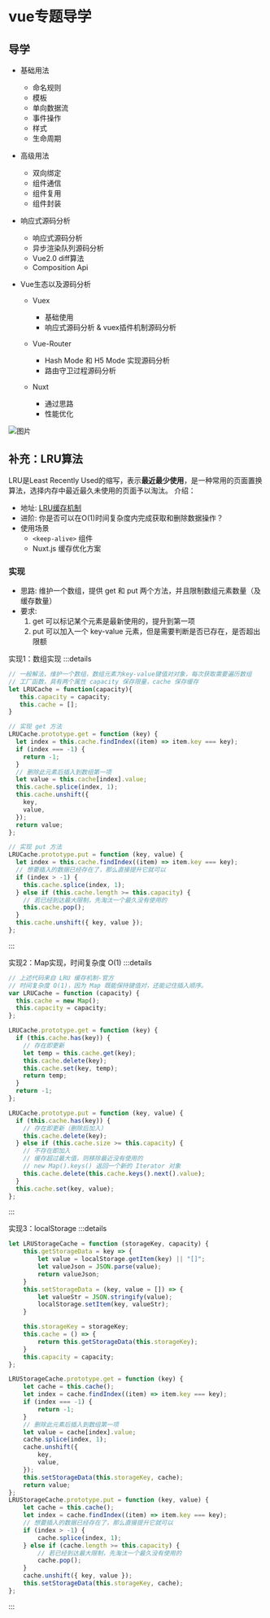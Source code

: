 # vue专题导学

## 导学
- 基础用法
  - 命名规则
  - 模板
  - 单向数据流
  - 事件操作
  - 样式
  - 生命周期
- 高级用法
  - 双向绑定
  - 组件通信
  - 组件复用
  - 组件封装
- 响应式源码分析
  - 响应式源码分析
  - 异步渲染队列源码分析
  - Vue2.0 diff算法
  - Composition Api

- Vue生态以及源码分析
  - Vuex
    - 基础使用
    - 响应式源码分析 & vuex插件机制源码分析

  - Vue-Router
    - Hash Mode 和 H5 Mode 实现源码分析
    - 路由守卫过程源码分析

  - Nuxt
    - 通过思路
    - 性能优化
<img :src="$withBase('/img/course-img.jpg')" alt="图片">


## 补充：LRU算法
LRU是Least Recently Used的缩写，表示**最近最少使用**，是一种常用的页面置换算法，选择内存中最近最久未使用的页面予以淘汰。
介绍：[](https://baike.baidu.com/item/LRU)

- 地址: [LRU缓存机制](https://leetcode-cn.com/problems/lru-cache/)
- 进阶: 你是否可以在O(1)时间复杂度内完成获取和删除数据操作？
- 使用场景
   - `<keep-alive>` 组件
   - Nuxt.js  缓存优化方案

### 实现
- 思路: 维护一个数组，提供 get 和 put 两个方法，并且限制数组元素数量（及缓存数量）
- 要求: 
  1. get 可以标记某个元素是最新使用的，提升到第一项
  2. put 可以加入一个 key-value 元素，但是需要判断是否已存在，是否超出限额

实现1：数组实现
:::details
```js
// 一般解法，维护一个数组，数组元素为key-value键值对对象，每次获取需要遍历数组
// 工厂函数，具有两个属性 capacity 保存限量，cache 保存缓存
let LRUCache = function(capacity){
   this.capacity = capacity;
   this.cache = [];
}

// 实现 get 方法
LRUCache.prototype.get = function (key) {
  let index = this.cache.findIndex((item) => item.key === key);
  if (index === -1) {
    return -1;
  }
  // 删除此元素后插入到数组第一项
  let value = this.cache[index].value;
  this.cache.splice(index, 1);
  this.cache.unshift({
    key,
    value,
  });
  return value;
};

// 实现 put 方法
LRUCache.prototype.put = function (key, value) {
  let index = this.cache.findIndex((item) => item.key === key);
  // 想要插入的数据已经存在了，那么直接提升它就可以
  if (index > -1) {
    this.cache.splice(index, 1);
  } else if (this.cache.length >= this.capacity) {
    // 若已经到达最大限制，先淘汰一个最久没有使用的
    this.cache.pop();
  }
  this.cache.unshift({ key, value });
};

```
:::

实现2：Map实现，时间复杂度 O(1)
:::details
```js
// 上述代码来自 LRU 缓存机制-官方
// 时间复杂度 O(1)，因为 Map 既能保持键值对，还能记住插入顺序。
var LRUCache = function (capacity) {
  this.cache = new Map();
  this.capacity = capacity;
};

LRUCache.prototype.get = function (key) {
  if (this.cache.has(key)) {
    // 存在即更新
    let temp = this.cache.get(key);
    this.cache.delete(key);
    this.cache.set(key, temp);
    return temp;
  }
  return -1;
};

LRUCache.prototype.put = function (key, value) {
  if (this.cache.has(key)) {
    // 存在即更新（删除后加入）
    this.cache.delete(key);
  } else if (this.cache.size >= this.capacity) {
    // 不存在即加入
    // 缓存超过最大值，则移除最近没有使用的
    // new Map().keys() 返回一个新的 Iterator 对象
    this.cache.delete(this.cache.keys().next().value);
  }
  this.cache.set(key, value);
};

```
:::

实现3：localStorage
:::details
```js
let LRUStorageCache = function (storageKey, capacity) {
    this.getStorageData = key => {
        let value = localStorage.getItem(key) || "[]";
        let valueJson = JSON.parse(value);
        return valueJson;
    }
    this.setStorageData = (key, value = []) => {
        let valueStr = JSON.stringify(value);
        localStorage.setItem(key, valueStr);
    }

    this.storageKey = storageKey;
    this.cache = () => {
        return this.getStorageData(this.storageKey);
    }
    this.capacity = capacity;
};

LRUStorageCache.prototype.get = function (key) {
    let cache = this.cache();
    let index = cache.findIndex((item) => item.key === key);
    if (index === -1) {
        return -1;
    }
    // 删除此元素后插入到数组第一项
    let value = cache[index].value;
    cache.splice(index, 1);
    cache.unshift({
        key,
        value,
    });
    this.setStorageData(this.storageKey, cache);
    return value;
};
LRUStorageCache.prototype.put = function (key, value) {
    let cache = this.cache();
    let index = cache.findIndex((item) => item.key === key);
    // 想要插入的数据已经存在了，那么直接提升它就可以
    if (index > -1) {
        cache.splice(index, 1);
    } else if (cache.length >= this.capacity) {
        // 若已经到达最大限制，先淘汰一个最久没有使用的
        cache.pop();
    }
    cache.unshift({ key, value });
    this.setStorageData(this.storageKey, cache);
};
```
:::


